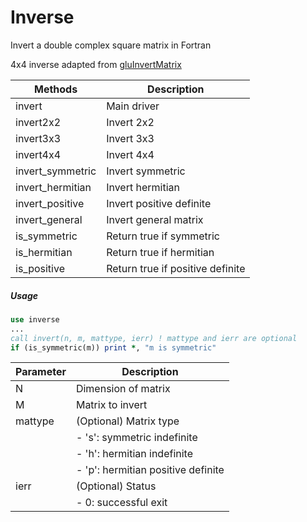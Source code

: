 # Inverse

Invert a double complex square matrix in Fortran

4x4 inverse adapted from [gluInvertMatrix](http://www.mesa3d.org/)

|Methods          |Description                      |
|-----------------|---------------------------------|
|invert           |Main driver                      |
|invert2x2        |Invert 2x2                       |
|invert3x3        |Invert 3x3                       |
|invert4x4        |Invert 4x4                       |
|invert_symmetric |Invert symmetric                 |
|invert_hermitian |Invert hermitian                 |
|invert_positive  |Invert positive definite         |
|invert_general   |Invert general matrix            |
|is_symmetric     |Return true if symmetric         |
|is_hermitian     |Return true if hermitian         |
|is_positive      |Return true if positive definite |

##### Usage

```fortran
use inverse
...
call invert(n, m, mattype, ierr) ! mattype and ierr are optional
if (is_symmetric(m)) print *, "m is symmetric"
```
|Parameter|Description                        |
|---------|-----------------------------------|
|N        |Dimension of matrix                |
|M        |Matrix to invert                   |
|mattype  |(Optional) Matrix type             |
|         |- 's': symmetric indefinite        |
|         |- 'h': hermitian indefinite        |
|         |- 'p': hermitian positive definite |
|ierr     |(Optional) Status                  |
|         |- 0: successful exit               |